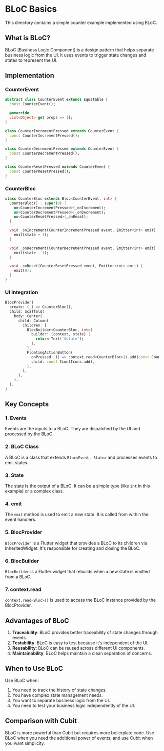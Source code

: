 # BLoC Basics

This directory contains a simple counter example implemented using BLoC.

## What is BLoC?

BLoC (Business Logic Component) is a design pattern that helps separate business logic from the UI. It uses events to trigger state changes and states to represent the UI.

## Implementation

### CounterEvent

```dart
abstract class CounterEvent extends Equatable {
  const CounterEvent();

  @override
  List<Object> get props => [];
}

class CounterIncrementPressed extends CounterEvent {
  const CounterIncrementPressed();
}

class CounterDecrementPressed extends CounterEvent {
  const CounterDecrementPressed();
}

class CounterResetPressed extends CounterEvent {
  const CounterResetPressed();
}
```

### CounterBloc

```dart
class CounterBloc extends Bloc<CounterEvent, int> {
  CounterBloc() : super(0) {
    on<CounterIncrementPressed>(_onIncrement);
    on<CounterDecrementPressed>(_onDecrement);
    on<CounterResetPressed>(_onReset);
  }

  void _onIncrement(CounterIncrementPressed event, Emitter<int> emit) {
    emit(state + 1);
  }

  void _onDecrement(CounterDecrementPressed event, Emitter<int> emit) {
    emit(state - 1);
  }

  void _onReset(CounterResetPressed event, Emitter<int> emit) {
    emit(0);
  }
}
```

### UI Integration

```dart
BlocProvider(
  create: (_) => CounterBloc(),
  child: Scaffold(
    body: Center(
      child: Column(
        children: [
          BlocBuilder<CounterBloc, int>(
            builder: (context, state) {
              return Text('$state');
            },
          ),
          FloatingActionButton(
            onPressed: () => context.read<CounterBloc>().add(const CounterIncrementPressed()),
            child: const Icon(Icons.add),
          ),
        ],
      ),
    ),
  ),
)
```

## Key Concepts

### 1. Events

Events are the inputs to a BLoC. They are dispatched by the UI and processed by the BLoC.

### 2. BLoC Class

A BLoC is a class that extends `Bloc<Event, State>` and processes events to emit states.

### 3. State

The state is the output of a BLoC. It can be a simple type (like `int` in this example) or a complex class.

### 4. emit

The `emit` method is used to emit a new state. It is called from within the event handlers.

### 5. BlocProvider

`BlocProvider` is a Flutter widget that provides a BLoC to its children via InheritedWidget. It's responsible for creating and closing the BLoC.

### 6. BlocBuilder

`BlocBuilder` is a Flutter widget that rebuilds when a new state is emitted from a BLoC.

### 7. context.read

`context.read<Bloc>()` is used to access the BLoC instance provided by the BlocProvider.

## Advantages of BLoC

1. **Traceability**: BLoC provides better traceability of state changes through events.
2. **Testability**: BLoC is easy to test because it's independent of the UI.
3. **Reusability**: BLoC can be reused across different UI components.
4. **Maintainability**: BLoC helps maintain a clean separation of concerns.

## When to Use BLoC

Use BLoC when:

1. You need to track the history of state changes.
2. You have complex state management needs.
3. You want to separate business logic from the UI.
4. You need to test your business logic independently of the UI.

## Comparison with Cubit

BLoC is more powerful than Cubit but requires more boilerplate code. Use BLoC when you need the additional power of events, and use Cubit when you want simplicity.
